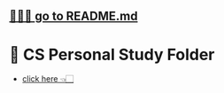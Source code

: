 ## [🧝🏻‍♀️ go to README.md](https://github.com/SoobinJung1013/cs-study)

# 🦋 CS Personal Study Folder

- [click here 👈](https://github.com/SoobinJung1013/cs-study/tree/main/cs_study)🏻
